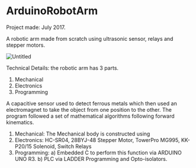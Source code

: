 
# ArduinoRobotArm
Project made: July 2017.

A robotic arm made from scratch using ultrasonic sensor, relays and stepper motors.

![Untitled](https://user-images.githubusercontent.com/66994581/109505688-df16f580-7ac2-11eb-848d-519ee92986d8.png)

Technical Details: the robotic arm has 3 parts.
1) Mechanical 
2) Electronics 
3) Programming

A capacitive sensor used to detect ferrous
metals which then used an electromagnet to
take the object from one position to the other.
The program followed a set of mathematical
algorithms following forward kinematics.

   1. Mechanical: The Mechanical body is constructed using
   2. Electronics: HC-SR04, 28BYJ-48 Stepper Motor, TowerPro MG995, KK-P20/15 Solenoid, Switch
      Relays
   3. Programming:
           a) Embedded C to perform this function via ARDUINO UNO R3.
           b) PLC via LADDER Programming and Opto-isolators.
